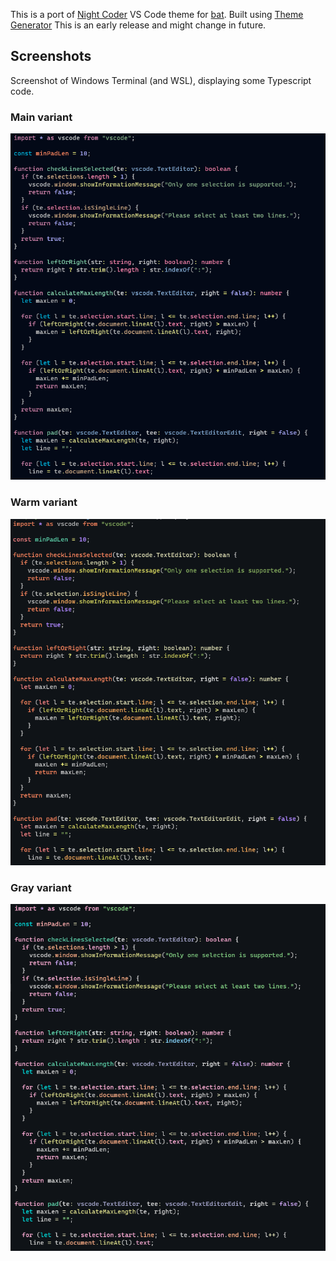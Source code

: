 This is a port of [Night Coder](https://marketplace.visualstudio.com/items?itemName=a5hk.night-coder) VS Code theme for [bat](https://github.com/sharkdp/bat). Built using [Theme Generator](https://github.com/a5hk/theme-generator)
This is an early release and might change in future.

## Screenshots

Screenshot of Windows Terminal (and WSL), displaying some Typescript code.

### Main variant

![typescript](/screenshot/bat.png)

### Warm variant

![typescript](/screenshot/bat-warm.png)

### Gray variant

![typescript](/screenshot/bat-gray.png)
